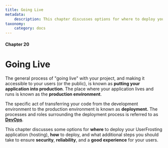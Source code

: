 ```yaml
---
title: Going Live
metadata:
    description: This chapter discusses options for where to deploy your UserFrosting application (hosting), how to deploy, and what additional steps you should take to ensure security, reliability, and a good experience for your users.
taxonomy:
    category: docs
---
```


#### Chapter 20

# Going Live

The general process of "going live" with your project, and making it accessible to your users (or the public), is known as **putting your application into production**.  The place where your application lives and runs is known as the **production environment**.

The specific act of transferring your code from the development environment to the production environment is known as **deployment.**  The processes and roles surrounding the deployment process is referred to as [**DevOps**](https://en.wikipedia.org/wiki/DevOps).

This chapter discusses some options for **where** to deploy your UserFrosting application (hosting), **how** to deploy, and what additional steps you should take to ensure **security**, **reliability**, and a **good experience** for your users.
